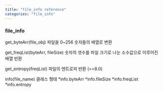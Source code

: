 ```yaml
---
title: "file_info reference"
categories: "file_info"
---
```

### file_info
get_byteArr(file_obj)
파일을 0~256 숫자들의 배열로 변환

get_freqList(byteArr, fileSize)
숫자의 갯수를 파일 크기로 나눈 소수값으로 이루어진 배열 반환

get_entropy(freqList) 
파일의 엔트로피 반환 (=<8.0)

info(file_name)
클래스 형태
*info.byteArr
*info.fileSize
*info.freqList
*info.entropy
